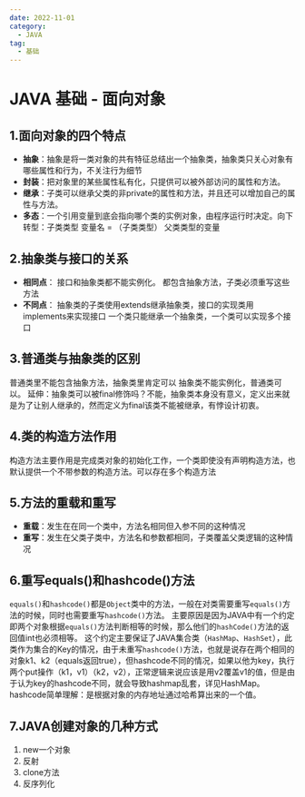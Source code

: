```yaml
---
date: 2022-11-01
category:
  - JAVA
tag:
  - 基础
---
```


# JAVA 基础 - 面向对象

## 1.面向对象的四个特点
- **抽象**：抽象是将一类对象的共有特征总结出一个抽象类，抽象类只关心对象有哪些属性和行为，不关注行为细节
- **封装**：把对象里的某些属性私有化，只提供可以被外部访问的属性和方法。
- **继承**：子类可以继承父类的非private的属性和方法，并且还可以增加自己的属性与方法。
- **多态**：一个引用变量到底会指向哪个类的实例对象，由程序运行时决定。向下转型：子类类型 变量名 = （子类类型） 父类类型的变量

## 2.抽象类与接口的关系
- **相同点**：
接口和抽象类都不能实例化。
都包含抽象方法，子类必须重写这些方法
- **不同点**：
抽象类的子类使用extends继承抽象类，接口的实现类用implements来实现接口
一个类只能继承一个抽象类，一个类可以实现多个接口

## 3.普通类与抽象类的区别
普通类里不能包含抽象方法，抽象类里肯定可以
抽象类不能实例化，普通类可以。
延伸：抽象类可以被final修饰吗？不能，抽象类本身没有意义，定义出来就是为了让别人继承的，然而定义为final该类不能被继承，有悖设计初衷。

## 4.类的构造方法作用
构造方法主要作用是完成类对象的初始化工作，一个类即使没有声明构造方法，也默认提供一个不带参数的构造方法。可以存在多个构造方法

## 5.方法的重载和重写
- **重载**：发生在在同一个类中，方法名相同但入参不同的这种情况
- **重写**：发生在父类子类中，方法名和参数都相同，子类覆盖父类逻辑的这种情况

## 6.重写equals()和hashcode()方法
`equals()`和`hashcode()`都是`Object`类中的方法，一般在对类需要重写`equals()`方法的时候，同时也需要重写`hashcode()`方法。
主要原因是因为JAVA中有一个约定即两个对象根据`equals()`方法判断相等的时候，那么他们的`hashCode()`方法的返回值int也必须相等。
这个约定主要保证了JAVA集合类（`HashMap`、`HashSet`），此类作为集合的Key的情况，由于未重写`hashcode()`方法，也就是说存在两个相同的对象k1、k2（equals返回true），但hashcode不同的情况，如果以他为key，执行两个put操作（k1，v1）（k2，v2），正常逻辑来说应该是用v2覆盖v1的值，但是由于认为key的hashcode不同，就会导致hashmap乱套，详见HashMap。
hashcode简单理解：是根据对象的内存地址通过哈希算出来的一个值。

## 7.JAVA创建对象的几种方式
1. new一个对象
2. 反射
3. clone方法
4. 反序列化